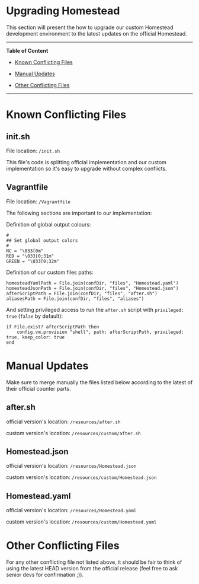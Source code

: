 # Upgrading Homestead
This section will present the how to upgrade our custom Homestead development environment to the latest updates on the
official Homestead. 

***

**Table of Content**

* [Known Conflicting Files](#known-conflicting-files)

* [Manual Updates](#manual-updates)

* [Other Conflicting Files](#other-conflicting-files)

***

<a id="known-conflicting-files"></a>
# Known Conflicting Files

## init.sh

File location: `/init.sh`

This file's code is splitting official implementation and our custom implementation so it's easy to upgrade without
complex conflicts.

## Vagrantfile

File location: `/Vagrantfile`

The following sections are important to our implementation:

Definition of global output colours:
```
#
## Set global output colors
#
NC = "\033[0m"
RED = "\033[0;31m"
GREEN = "\033[0;32m"
```

Definition of our custom files paths:
```
homesteadYamlPath = File.join(confDir, "files", "Homestead.yaml")
homesteadJsonPath = File.join(confDir, "files", "Homestead.json")
afterScriptPath = File.join(confDir, "files", "after.sh")
aliasesPath = File.join(confDir, "files", "aliases")
```

And setting privileged access to run the `after.sh` script with `privileged: true` (`false` by default):
```
if File.exist? afterScriptPath then
    config.vm.provision "shell", path: afterScriptPath, privileged: true, keep_color: true
end
```

<a id="manual-updates"></a>
# Manual Updates

Make sure to merge manually the files listed below according to the latest of their official counter parts.

## after.sh

official version's location: `/resources/after.sh`

custom version's location: `/resources/custom/after.sh`

## Homestead.json

official version's location: `/resources/Homestead.json`

custom version's location: `/resources/custom/Homestead.json`

## Homestead.yaml

official version's location: `/resources/Homestead.yaml`

custom version's location: `/resources/custom/Homestead.yaml`


<a id="other-conflicting-files"></a>
# Other Conflicting Files

For any other conflicting file not listed above, it should be fair to think of using the latest HEAD version from the
official release (feel free to ask senior devs for confirmation ;)).
